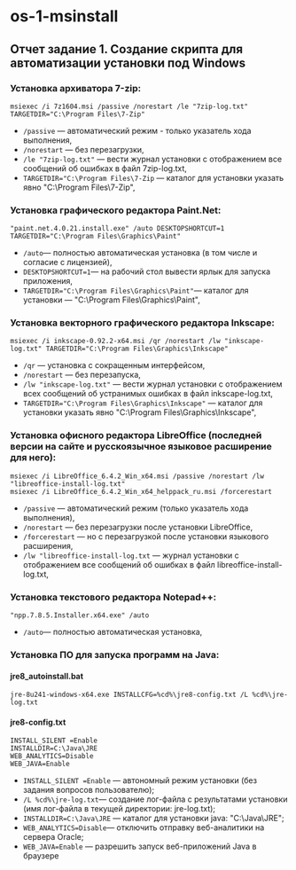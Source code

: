 # os-1-msinstall
## Отчет задание 1. Создание скрипта для автоматизации установки под Windows

### Установка архиватора 7-zip:
`msiexec /i 7z1604.msi /passive /norestart /le "7zip-log.txt" TARGETDIR="C:\Program Files\7-Zip"`

 - `/passive` — автоматический режим - только указатель хода выполнения,
 - `/norestart` — без перезагрузки,
 - `/le "7zip-log.txt"` — вести журнал установки с отображением все сообщений об ошибках в файл 7zip-log.txt,
 - `TARGETDIR="C:\Program Files\7-Zip` — каталог для установки указать явно "C:\Program Files\7-Zip",
  
### Установка графического редактора Paint.Net:
`"paint.net.4.0.21.install.exe" /auto DESKTOPSHORTCUT=1 TARGETDIR="C:\Program Files\Graphics\Paint"`

 - `/auto`— полностью автоматическая установка (в том числе и согласие с лицензией),
 - `DESKTOPSHORTCUT=1`— на рабочий стол вывести ярлык для запуска приложения,
 - `TARGETDIR="C:\Program Files\Graphics\Paint"`— каталог для установки — "C:\Program Files\Graphics\Paint",
  
### Установка векторного графического редактора Inkscape:
`msiexec /i inkscape-0.92.2-x64.msi /qr /norestart /lw "inkscape-log.txt" TARGETDIR="C:\Program Files\Graphics\Inkscape"`

 - `/qr` — установка с сокращенным интерфейсом,
 - `/norestart` — без перезапуска,
 - `/lw "inkscape-log.txt"` — вести журнал установки с отображением всех сообщений об устранимых ошибках в файл inkscape-log.txt,
 - `TARGETDIR="C:\Program Files\Graphics\Inkscape"` — каталог для установки указать явно "C:\Program Files\Graphics\Inkscape",
 
### Установка офисного редактора LibreOffice (последней версии на сайте и русскоязычное языковое расширение для него):
```
msiexec /i LibreOffice_6.4.2_Win_x64.msi /passive /norestart /lw "libreoffice-install-log.txt"  
msiexec /i LibreOffice_6.4.2_Win_x64_helppack_ru.msi /forcerestart
```
  
 - `/passive` — автоматический режим (только указатель хода выполнения),
 - `/norestart` — без перезагрузки после установки LibreOffice, 
 - `/forcerestart` — но с перезагрузкой после установки языкового расширения,
 - `/lw "libreoffice-install-log.txt` — журнал установки с отображением все сообщений об ошибках в файл libreoffice-install-log.txt,
  
### Установка текстового редактора Notepad++:
`"npp.7.8.5.Installer.x64.exe" /auto`

 - `/auto`— полностью автоматическая установка,
   

### Установка ПО для запуска программ на Java:
#### jre8_autoinstall.bat
`jre-8u241-windows-x64.exe INSTALLCFG=%cd%\jre8-config.txt /L %cd%\jre-log.txt`

#### jre8-config.txt
```
INSTALL_SILENT =Enable
INSTALLDIR=C:\Java\JRE
WEB_ANALYTICS=Disable  
WEB_JAVA=Enable
```
 
 - `INSTALL_SILENT =Enable` — автономный режим установки (без задания вопросов пользователю);
 - `/L %cd%\jre-log.txt`— создание лог-файла с результатами установки (имя лог-файла в текущей директории: jre-log.txt);
 - `INSTALLDIR=C:\Java\JRE` — каталог для установки java: "C:\Java\JRE";
 - `WEB_ANALYTICS=Disable`— отключить отправку веб-аналитики на сервера Oracle;
 - `WEB_JAVA=Enable` — разрешить запуск веб-приложений Java в браузере
